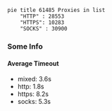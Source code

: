 
```mermaid
pie title 61485 Proxies in list
    "HTTP" : 28553
    "HTTPS": 10283
    "SOCKS" : 30900
```

### Some Info
#### Average Timeout

- mixed: 3.6s
- http: 1.8s
- https: 8.2s
- socks: 5.3s